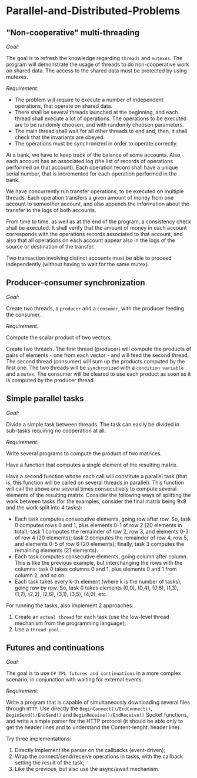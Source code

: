 # Parallel-and-Distributed-Problems

## "Non-cooperative" multi-threading

*Goal:*

The goal is to refresh the knowledge regarding `threads` and `mutexes`. The program will demonstrate the usage of threads to do non-cooperative work on shared data. The access to the shared data must be protected by using mutexes.

*Requirement:*

- The problem will require to execute a number of independent operations, that operate on shared data.
- There shall be several threads launched at the beginning, and each thread shall execute a lot of operations. The operations to be executed are to be randomly choosen, and with randomly choosen parameters.
- The main thread shall wait for all other threads to end and, then, it shall check that the invariants are obeyed.
- The operations must be synchronized in order to operate correctly.

At a bank, we have to keep track of the balance of some accounts. Also, each account has an associated log (the list of records of operations performed on that account). Each operation record shall have a unique serial number, that is incremented for each operation performed in the bank.

We have concurrently run transfer operations, to be executed on multiple threads. Each operation transfers a given amount of money from one account to someother account, and also appends the information about the transfer to the logs of both accounts.

From time to time, as well as at the end of the program, a consistency check shall be executed. It shall verify that the amount of money in each account corresponds with the operations records associated to that account, and also that all operations on each account appear also in the logs of the source or destination of the transfer.

Two transaction involving distinct accounts must be able to proceed independently (without having to wait for the same mutex).

## Producer-consumer synchronization

*Goal:*

Create two threads, a `producer` and a `consumer`, with the producer feeding the consumer.

*Requirement:*

Compute the scalar product of two vectors.

Create two threads. The first thread (producer) will compute the products of pairs of elements - one from each vector - and will feed the second thread. The second thread (consumer) will sum up the products computed by the first one. The two threads will be `synchronized` with a `condition variable` and a `mutex`. The consumer will be cleared to use each product as soon as it is computed by the producer thread.

## Simple parallel tasks

*Goal:*

Divide a simple task between threads. The task can easily be divided in sub-tasks requiring no cooperation at all.

*Requirement:*

Write several programs to compute the product of two matrices.

Have a function that computes a single element of the resulting matrix.

Have a second function whose each call will constitute a parallel task (that is, this function will be called on several threads in parallel). This function will call the above one several times consecutively to compute several elements of the resulting matrix. Consider the following ways of splitting the work between tasks (for the examples, consider the final matrix being 9x9 and the work split into 4 tasks):

- Each task computes consecutive elements, going row after row. So, task 0 computes rows 0 and 1, plus elements 0-1 of row 2 (20 elements in total); task 1 computes the remainder of row 2, row 3, and elements 0-3 of row 4 (20 elements); task 2 computes the remainder of row 4, row 5, and elements 0-5 of row 6 (20 elements); finally, task 3 computes the remaining elements (21 elements).
- Each task computes consecutive elements, going column after column. This is like the previous example, but interchanging the rows with the columns: task 0 takes columns 0 and 1, plus elements 0 and 1 from column 2, and so on.
- Each task takes every k-th element (where k is the number of tasks), going row by row. So, task 0 takes elements (0,0), (0,4), (0,8), (1,3), (1,7), (2,2), (2,6), (3,1), (3,5), (4,0), etc.

For running the tasks, also implement 2 approaches:

1. Create an `actual thread` for each task (use the low-level thread mechanism from the programming language);
2. Use a `thread pool`.

## Futures and continuations

*Goal:*

The goal is to use `C# TPL futures and continuations` in a more complex scenario, in conjunction with waiting for external events.

*Requirement:*

Write a program that is capable of simultaneously downloading several files through `HTTP`. Use directly the `BeginConnect()/EndConnect()`, `BeginSend()/EndSend()` and `BeginReceive()/EndReceive()` Socket functions, and write a simple parser for the HTTP protocol (it should be able only to get the header lines and to understand the Content-lenght: header line).

Try three implementations:

1. Directly implement the parser on the callbacks (event-driven);
2. Wrap the connect/send/receive operations in tasks, with the callback setting the result of the task;
3. Like the previous, but also use the async/await mechanism.
